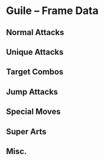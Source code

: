 # Guile – Frame Data


## Normal Attacks


## Unique Attacks


## Target Combos


## Jump Attacks


## Special Moves


## Super Arts


## Misc.
